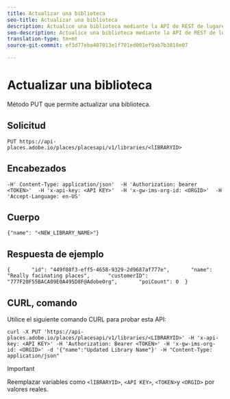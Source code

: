 ```yaml
---
title: Actualizar una biblioteca
seo-title: Actualizar una biblioteca
description: Actualice una biblioteca mediante la API de REST de lugares.
seo-description: Actualice una biblioteca mediante la API de REST de lugares.
translation-type: tm+mt
source-git-commit: ef3d77eba407013e1f701ed001ef9ab7b3818e07

---
```



# Actualizar una biblioteca

Método PUT que permite actualizar una biblioteca.

## Solicitud

```text
PUT https://api-places.adobe.io/places/placesapi/v1/libraries/<lIBRARYID>
```

## Encabezados

```text
-H' Content-Type: application/json'  -H 'Authorization: bearer <TOKEN>'  -H 'x-api-key: <API KEY>'  -H 'x-gw-ims-org-id: <ORGID>'  -H 'Accept-Language: en-US'
```

## Cuerpo

```text
{"name": "<NEW_LIBRARY_NAME>"}
```

## Respuesta de ejemplo

```text
{       "id": "449f08f3-eff5-4658-9329-2d9687af777e",       "name": "Really facinating places",      "customerID": "777F20F55BACA09E0A495D8F@AdobeOrg",       "poiCount": 0  }
```

## CURL, comando

Utilice el siguiente comando CURL para probar esta API:

```text
curl -X PUT 'https://api-places.adobe.io/places/placesapi/v1/libraries/<LIBRARYID>' -H 'x-api-key: <API KEY>' -H 'Authorization: Bearer <TOKEN>' -H 'x-gw-ims-org-id: <ORGID>' -d '{"name":"Updated Library Name"}' -H "Content-Type: application/json"
```

>[!IMPORTANT]
>
>Reemplazar variables como `<lIBRARYID>`, `<API KEY>`, `<TOKEN>`y `<ORGID>` por valores reales.

